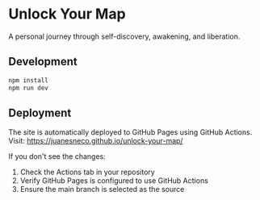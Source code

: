 # Unlock Your Map

A personal journey through self-discovery, awakening, and liberation.

## Development

```bash
npm install
npm run dev
```

## Deployment

The site is automatically deployed to GitHub Pages using GitHub Actions.
Visit: https://juanesneco.github.io/unlock-your-map/

If you don't see the changes:
1. Check the Actions tab in your repository
2. Verify GitHub Pages is configured to use GitHub Actions
3. Ensure the main branch is selected as the source